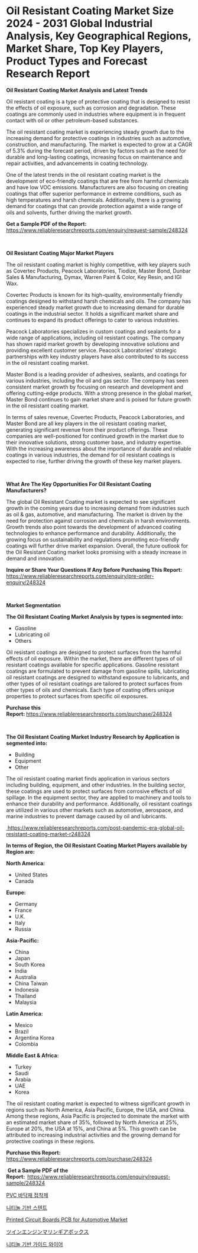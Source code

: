 <p><h1>Oil Resistant Coating Market Size 2024 - 2031 Global Industrial Analysis, Key Geographical Regions, Market Share, Top Key Players, Product Types and Forecast Research Report</h1></p><p><strong>Oil Resistant Coating Market Analysis and Latest Trends</strong></p>
<p><p>Oil resistant coating is a type of protective coating that is designed to resist the effects of oil exposure, such as corrosion and degradation. These coatings are commonly used in industries where equipment is in frequent contact with oil or other petroleum-based substances.</p><p>The oil resistant coating market is experiencing steady growth due to the increasing demand for protective coatings in industries such as automotive, construction, and manufacturing. The market is expected to grow at a CAGR of 5.3% during the forecast period, driven by factors such as the need for durable and long-lasting coatings, increasing focus on maintenance and repair activities, and advancements in coating technology.</p><p>One of the latest trends in the oil resistant coating market is the development of eco-friendly coatings that are free from harmful chemicals and have low VOC emissions. Manufacturers are also focusing on creating coatings that offer superior performance in extreme conditions, such as high temperatures and harsh chemicals. Additionally, there is a growing demand for coatings that can provide protection against a wide range of oils and solvents, further driving the market growth.</p></p>
<p><strong>Get a Sample PDF of the Report:&nbsp;</strong> <a href="https://www.reliableresearchreports.com/enquiry/request-sample/248324">https://www.reliableresearchreports.com/enquiry/request-sample/248324</a></p>
<p>&nbsp;</p>
<p><strong>Oil Resistant Coating Major Market Players</strong></p>
<p><p>The oil resistant coating market is highly competitive, with key players such as Covertec Products, Peacock Laboratories, Tiodize, Master Bond, Dunbar Sales & Manufacturing, Dymax, Warren Paint & Color, Key Resin, and IGI Wax. </p><p>Covertec Products is known for its high-quality, environmentally friendly coatings designed to withstand harsh chemicals and oils. The company has experienced steady market growth due to increasing demand for durable coatings in the industrial sector. It holds a significant market share and continues to expand its product offerings to cater to various industries.</p><p>Peacock Laboratories specializes in custom coatings and sealants for a wide range of applications, including oil resistant coatings. The company has shown rapid market growth by developing innovative solutions and providing excellent customer service. Peacock Laboratories' strategic partnerships with key industry players have also contributed to its success in the oil resistant coating market.</p><p>Master Bond is a leading provider of adhesives, sealants, and coatings for various industries, including the oil and gas sector. The company has seen consistent market growth by focusing on research and development and offering cutting-edge products. With a strong presence in the global market, Master Bond continues to gain market share and is poised for future growth in the oil resistant coating market.</p><p>In terms of sales revenue, Covertec Products, Peacock Laboratories, and Master Bond are all key players in the oil resistant coating market, generating significant revenue from their product offerings. These companies are well-positioned for continued growth in the market due to their innovative solutions, strong customer base, and industry expertise. With the increasing awareness about the importance of durable and reliable coatings in various industries, the demand for oil resistant coatings is expected to rise, further driving the growth of these key market players.</p></p>
<p>&nbsp;</p>
<p><strong>What Are The Key Opportunities For Oil Resistant Coating Manufacturers?</strong></p>
<p><p>The global Oil Resistant Coating market is expected to see significant growth in the coming years due to increasing demand from industries such as oil & gas, automotive, and manufacturing. The market is driven by the need for protection against corrosion and chemicals in harsh environments. Growth trends also point towards the development of advanced coating technologies to enhance performance and durability. Additionally, the growing focus on sustainability and regulations promoting eco-friendly coatings will further drive market expansion. Overall, the future outlook for the Oil Resistant Coating market looks promising with a steady increase in demand and innovation.</p></p>
<p><strong>Inquire or Share Your Questions If Any Before Purchasing This Report:</strong> <a href="https://www.reliableresearchreports.com/enquiry/pre-order-enquiry/248324">https://www.reliableresearchreports.com/enquiry/pre-order-enquiry/248324</a></p>
<p>&nbsp;</p>
<p><strong>Market Segmentation</strong></p>
<p><strong>The Oil Resistant Coating Market Analysis by types is segmented into:</strong></p>
<p><ul><li>Gasoline</li><li>Lubricating oil</li><li>Others</li></ul></p>
<p><p>Oil resistant coatings are designed to protect surfaces from the harmful effects of oil exposure. Within the market, there are different types of oil resistant coatings available for specific applications. Gasoline resistant coatings are formulated to prevent damage from gasoline spills, lubricating oil resistant coatings are designed to withstand exposure to lubricants, and other types of oil resistant coatings are tailored to protect surfaces from other types of oils and chemicals. Each type of coating offers unique properties to protect surfaces from specific oil exposures.</p></p>
<p><strong>Purchase this Report:&nbsp;</strong><a href="https://www.reliableresearchreports.com/purchase/248324">https://www.reliableresearchreports.com/purchase/248324</a></p>
<p>&nbsp;</p>
<p><strong>The Oil Resistant Coating Market Industry Research by Application is segmented into:</strong></p>
<p><ul><li>Building</li><li>Equipment</li><li>Other</li></ul></p>
<p><p>The oil resistant coating market finds application in various sectors including building, equipment, and other industries. In the building sector, these coatings are used to protect surfaces from corrosive effects of oil spillage. In the equipment sector, they are applied to machinery and tools to enhance their durability and performance. Additionally, oil resistant coatings are utilized in various other markets such as automotive, aerospace, and marine industries to prevent damage caused by oil and lubricants.</p></p>
<p><a href="https://www.reliableresearchreports.com/post-pandemic-era-global-oil-resistant-coating-market-r248324">&nbsp;https://www.reliableresearchreports.com/post-pandemic-era-global-oil-resistant-coating-market-r248324</a></p>
<p><strong>In terms of Region, the Oil Resistant Coating Market Players available by Region are:</strong></p>
<p>
    <p> <strong> North America: </strong>
        <ul>
            <li>United States</li>
            <li>Canada</li>
        </ul>
        </p> 
    <p> <strong> Europe: </strong>
        <ul>
            <li>Germany</li>
            <li>France</li>
            <li>U.K.</li>
            <li>Italy</li>
            <li>Russia</li>
        </ul>
        </p> 
    <p> <strong> Asia-Pacific: </strong>
        <ul>
            <li>China</li>
            <li>Japan</li>
            <li>South Korea</li>
            <li>India</li>
            <li>Australia</li>
            <li>China Taiwan</li>
            <li>Indonesia</li>
            <li>Thailand</li>
            <li>Malaysia</li>
        </ul>
        </p> 
    <p> <strong> Latin America: </strong>
        <ul>
            <li>Mexico</li>
            <li>Brazil</li>
            <li>Argentina Korea</li>
            <li>Colombia</li>
        </ul>
        </p> 
    <p> <strong> Middle East & Africa: </strong>
        <ul>
            <li>Turkey</li>
            <li>Saudi</li>
            <li>Arabia</li>
            <li>UAE</li>
            <li>Korea</li>
        </ul>
    </p>
    </p>
<p><p>The oil resistant coating market is expected to witness significant growth in regions such as North America, Asia Pacific, Europe, the USA, and China. Among these regions, Asia Pacific is projected to dominate the market with an estimated market share of 35%, followed by North America at 25%, Europe at 20%, the USA at 15%, and China at 5%. This growth can be attributed to increasing industrial activities and the growing demand for protective coatings in these regions.</p></p>
<p><strong>Purchase this Report: </strong><a href="https://www.reliableresearchreports.com/purchase/248324">https://www.reliableresearchreports.com/purchase/248324</a></p>
<p>&nbsp;<strong>Get a Sample PDF of the Report:&nbsp;&nbsp;</strong><a href="https://www.reliableresearchreports.com/enquiry/request-sample/248324">https://www.reliableresearchreports.com/enquiry/request-sample/248324</a></p>
<p><strong></strong></p>
<p><p><a href="https://medium.com/@luffiazaza/pvc-%EB%B0%94%EB%8B%A5%EC%9E%AC-%EC%A0%91%EC%B0%A9%EC%A0%9C-%EC%8B%9C%EC%9E%A5-%EB%96%A0%EC%98%A4%EB%A5%B4%EB%8A%94-%ED%8A%B8%EB%A0%8C%EB%93%9C%EC%99%80-2024%EB%85%84%EB%B6%80%ED%84%B0-2031%EB%85%84%EA%B9%8C%EC%A7%80%EC%9D%98-%EB%AF%B8%EB%9E%98-%EC%A0%84%EB%A7%9D-431b357b1eb9">PVC 바닥재 접착제</a></p><p><a href="https://github.com/puputanisa684/Market-Research-Report-List-1/blob/main/4157310126254.md">니티놀 기반 스텐트</a></p><p><a href="https://github.com/EbonyHane1955/Market-Research-Report-List-1/blob/main/printed-circuit-boards-pcb-for-automotive-market.md">Printed Circuit Boards PCB for Automotive Market</a></p><p><a href="https://github.com/Andrewones2023/Market-Research-Report-List-1/blob/main/6419641118827.md">ツインエンジンマリンギアボックス</a></p><p><a href="https://github.com/bossladyaries0/Market-Research-Report-List-1/blob/main/9357618126255.md">니티놀 기반 가이드 와이어</a></p></p>
